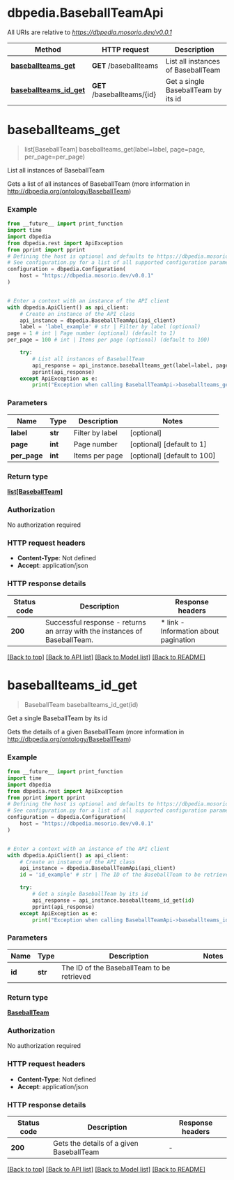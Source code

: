 # dbpedia.BaseballTeamApi

All URIs are relative to *https://dbpedia.mosorio.dev/v0.0.1*

Method | HTTP request | Description
------------- | ------------- | -------------
[**baseballteams_get**](BaseballTeamApi.md#baseballteams_get) | **GET** /baseballteams | List all instances of BaseballTeam
[**baseballteams_id_get**](BaseballTeamApi.md#baseballteams_id_get) | **GET** /baseballteams/{id} | Get a single BaseballTeam by its id


# **baseballteams_get**
> list[BaseballTeam] baseballteams_get(label=label, page=page, per_page=per_page)

List all instances of BaseballTeam

Gets a list of all instances of BaseballTeam (more information in http://dbpedia.org/ontology/BaseballTeam)

### Example

```python
from __future__ import print_function
import time
import dbpedia
from dbpedia.rest import ApiException
from pprint import pprint
# Defining the host is optional and defaults to https://dbpedia.mosorio.dev/v0.0.1
# See configuration.py for a list of all supported configuration parameters.
configuration = dbpedia.Configuration(
    host = "https://dbpedia.mosorio.dev/v0.0.1"
)


# Enter a context with an instance of the API client
with dbpedia.ApiClient() as api_client:
    # Create an instance of the API class
    api_instance = dbpedia.BaseballTeamApi(api_client)
    label = 'label_example' # str | Filter by label (optional)
page = 1 # int | Page number (optional) (default to 1)
per_page = 100 # int | Items per page (optional) (default to 100)

    try:
        # List all instances of BaseballTeam
        api_response = api_instance.baseballteams_get(label=label, page=page, per_page=per_page)
        pprint(api_response)
    except ApiException as e:
        print("Exception when calling BaseballTeamApi->baseballteams_get: %s\n" % e)
```

### Parameters

Name | Type | Description  | Notes
------------- | ------------- | ------------- | -------------
 **label** | **str**| Filter by label | [optional] 
 **page** | **int**| Page number | [optional] [default to 1]
 **per_page** | **int**| Items per page | [optional] [default to 100]

### Return type

[**list[BaseballTeam]**](BaseballTeam.md)

### Authorization

No authorization required

### HTTP request headers

 - **Content-Type**: Not defined
 - **Accept**: application/json

### HTTP response details
| Status code | Description | Response headers |
|-------------|-------------|------------------|
**200** | Successful response - returns an array with the instances of BaseballTeam. |  * link - Information about pagination <br>  |

[[Back to top]](#) [[Back to API list]](../README.md#documentation-for-api-endpoints) [[Back to Model list]](../README.md#documentation-for-models) [[Back to README]](../README.md)

# **baseballteams_id_get**
> BaseballTeam baseballteams_id_get(id)

Get a single BaseballTeam by its id

Gets the details of a given BaseballTeam (more information in http://dbpedia.org/ontology/BaseballTeam)

### Example

```python
from __future__ import print_function
import time
import dbpedia
from dbpedia.rest import ApiException
from pprint import pprint
# Defining the host is optional and defaults to https://dbpedia.mosorio.dev/v0.0.1
# See configuration.py for a list of all supported configuration parameters.
configuration = dbpedia.Configuration(
    host = "https://dbpedia.mosorio.dev/v0.0.1"
)


# Enter a context with an instance of the API client
with dbpedia.ApiClient() as api_client:
    # Create an instance of the API class
    api_instance = dbpedia.BaseballTeamApi(api_client)
    id = 'id_example' # str | The ID of the BaseballTeam to be retrieved

    try:
        # Get a single BaseballTeam by its id
        api_response = api_instance.baseballteams_id_get(id)
        pprint(api_response)
    except ApiException as e:
        print("Exception when calling BaseballTeamApi->baseballteams_id_get: %s\n" % e)
```

### Parameters

Name | Type | Description  | Notes
------------- | ------------- | ------------- | -------------
 **id** | **str**| The ID of the BaseballTeam to be retrieved | 

### Return type

[**BaseballTeam**](BaseballTeam.md)

### Authorization

No authorization required

### HTTP request headers

 - **Content-Type**: Not defined
 - **Accept**: application/json

### HTTP response details
| Status code | Description | Response headers |
|-------------|-------------|------------------|
**200** | Gets the details of a given BaseballTeam |  -  |

[[Back to top]](#) [[Back to API list]](../README.md#documentation-for-api-endpoints) [[Back to Model list]](../README.md#documentation-for-models) [[Back to README]](../README.md)

